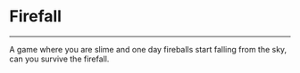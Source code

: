 # Firefall
---
A game where you are slime and one day fireballs start falling from the sky, can you survive the firefall.